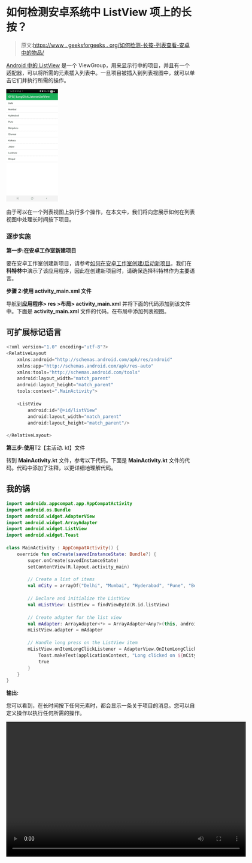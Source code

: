 # 如何检测安卓系统中 ListView 项上的长按？

> 原文:[https://www . geeksforgeeks . org/如何检测-长按-列表查看-安卓中的物品/](https://www.geeksforgeeks.org/how-to-detect-long-press-on-listview-items-in-android/)

[Android 中的 ListView](https://www.geeksforgeeks.org/android-listview-in-kotlin/) 是一个 ViewGroup，用来显示行中的项目，并且有一个适配器，可以将所需的元素插入列表中。一旦项目被插入到列表视图中，就可以单击它们并执行所需的操作。

![](img/194e598bef56c0b7d663a848d60a7d08.png)

由于可以在一个列表视图上执行多个操作，在本文中，我们将向您展示如何在列表视图中处理长时间按下项目。

### 逐步实施

**第一步:在安卓工作室新建项目**

要在安卓工作室创建新项目，请参考[如何在安卓工作室创建/启动新项目](https://www.geeksforgeeks.org/android-how-to-create-start-a-new-project-in-android-studio/)。我们在**科特林**中演示了该应用程序，因此在创建新项目时，请确保选择科特林作为主要语言。

**步骤 2:使用 activity_main.xml 文件**

导航到**应用程序> res >布局> activity_main.xml** 并将下面的代码添加到该文件中。下面是 **activity_main.xml** 文件的代码。在布局中添加列表视图。

## 可扩展标记语言

```kt
<?xml version="1.0" encoding="utf-8"?>
<RelativeLayout 
    xmlns:android="http://schemas.android.com/apk/res/android"
    xmlns:app="http://schemas.android.com/apk/res-auto"
    xmlns:tools="http://schemas.android.com/tools"
    android:layout_width="match_parent"
    android:layout_height="match_parent"
    tools:context=".MainActivity">

    <ListView
        android:id="@+id/listView"
        android:layout_width="match_parent"
        android:layout_height="match_parent"/>

</RelativeLayout>
```

**第三步:使用**T2【主活动. kt】文件

转到 **MainActivity.kt** 文件，参考以下代码。下面是 **MainActivity.kt** 文件的代码。代码中添加了注释，以更详细地理解代码。

## 我的锅

```kt
import androidx.appcompat.app.AppCompatActivity
import android.os.Bundle
import android.widget.AdapterView
import android.widget.ArrayAdapter
import android.widget.ListView
import android.widget.Toast

class MainActivity : AppCompatActivity() {
    override fun onCreate(savedInstanceState: Bundle?) {
        super.onCreate(savedInstanceState)
        setContentView(R.layout.activity_main)

        // Create a list of items
        val mCity = arrayOf("Delhi", "Mumbai", "Hyderabad", "Pune", "Bengaluru", "Chennai", "Kolkata", "Jaipur", "Lucknow", "Bhopal")

        // Declare and initialize the ListView
        val mListView: ListView = findViewById(R.id.listView)

        // Create adapter for the list view
        val mAdapter: ArrayAdapter<*> = ArrayAdapter<Any?>(this, android.R.layout.simple_list_item_1, mCity)
        mListView.adapter = mAdapter

        // Handle long press on the ListView item
        mListView.onItemLongClickListener = AdapterView.OnItemLongClickListener { _, _, index, _ ->
            Toast.makeText(applicationContext, "Long clicked on ${mCity[index]}", Toast.LENGTH_SHORT).show()
            true
        }
    }
}
```

**输出:**

您可以看到，在长时间按下任何元素时，都会显示一条关于项目的消息。您可以自定义操作以执行任何所需的操作。

<video class="wp-video-shortcode" id="video-659829-1" width="640" height="360" preload="metadata" controls=""><source type="video/mp4" src="https://media.geeksforgeeks.org/wp-content/uploads/20210804111650/350.mp4?_=1">[https://media.geeksforgeeks.org/wp-content/uploads/20210804111650/350.mp4](https://media.geeksforgeeks.org/wp-content/uploads/20210804111650/350.mp4)</video>